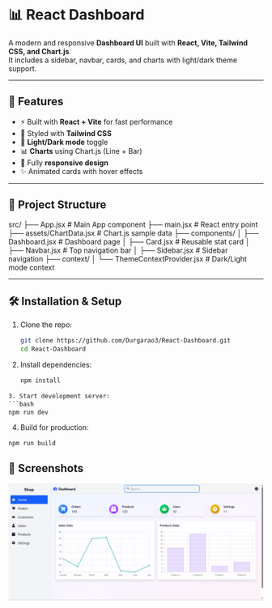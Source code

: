 # 📊 React Dashboard

A modern and responsive **Dashboard UI** built with **React, Vite, Tailwind CSS, and Chart.js**.  
It includes a sidebar, navbar, cards, and charts with light/dark theme support.  

---

## 🚀 Features
- ⚡ Built with **React + Vite** for fast performance
- 🎨 Styled with **Tailwind CSS**
- 🌙 **Light/Dark mode** toggle
- 📊 **Charts** using Chart.js (Line + Bar)
- 📱 Fully **responsive design**
- ✨ Animated cards with hover effects

---

## 📂 Project Structure
src/
├── App.jsx # Main App component
├── main.jsx # React entry point
├── assets/ChartData.jsx # Chart.js sample data
├── components/
│ ├── Dashboard.jsx # Dashboard page
│ ├── Card.jsx # Reusable stat card
│ ├── Navbar.jsx # Top navigation bar
│ ├── Sidebar.jsx # Sidebar navigation
├── context/
│ └── ThemeContextProvider.jsx # Dark/Light mode context

---

## 🛠️ Installation & Setup

1. Clone the repo:
   ```bash
   git clone https://github.com/Durgarao3/React-Dashboard.git
   cd React-Dashboard
   ```
2. Install dependencies:
   ```bash
   npm install
  ```
3. Start development server:
  ```bash
  npm run dev
  ```
4. Build for production:
  ```bash
  npm run build
  ```
## 📸 Screenshots
![Dashboard Screenshot](screenshot/dashboard.png)
